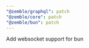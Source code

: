 ```yaml
---
"@zemble/graphql": patch
"@zemble/core": patch
"@zemble/bun": patch
---
```


Add websocket support for bun

